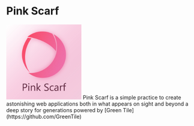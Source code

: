 # Pink Scarf
<img src="https://raw.githubusercontent.com/GreenTile/pinkscarf/master/pinkscarflogo.jpg"  width="200">
Pink Scarf is a simple practice to create astonishing web applications 
both in what appears on sight and beyond
a deep story for generations
powered by [Green Tile](https://github.com/GreenTile)
